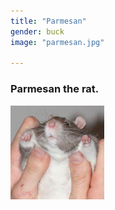 ```yaml
---
title: "Parmesan"
gender: buck
image: "parmesan.jpg"

---
```


### Parmesan the rat.
![Sir Parmesan](/images/rats/parmesan.jpg)